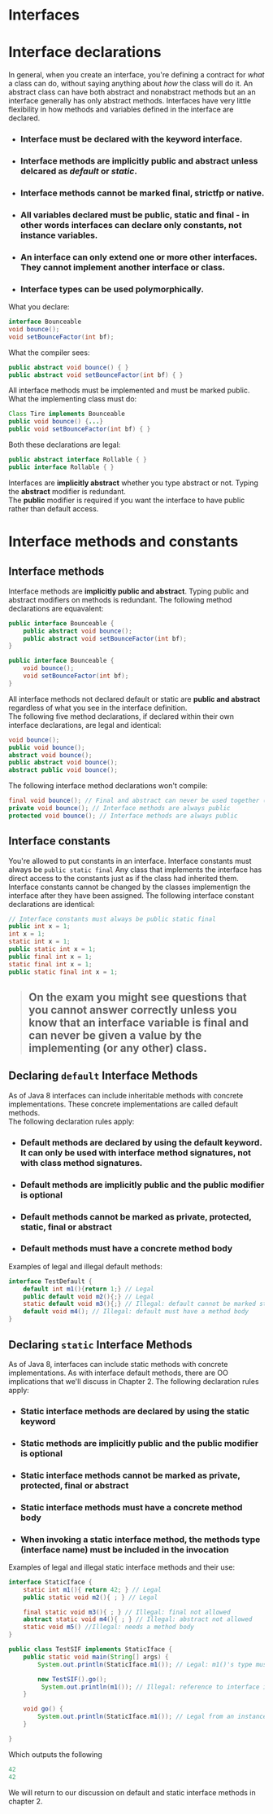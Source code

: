 # Interfaces 

# Interface declarations

In general, when you create an interface, you're defining a contract for *what* a class can do, without saying anything about *how* the class will do it.
An abstract class can have both abstract and nonabstract methods but an an interface generally has only abstract methods.
Interfaces have very little flexibility in how methods and variables defined in the interface are declared.  

- ### Interface must be declared with the keyword interface.  
- ### Interface methods are implicitly **public** and **abstract** unless delcared as *default* or *static*. 
- ### Interface methods cannot be marked final, strictfp or native. 
- ### All variables declared must be **public, static and final** - in other words interfaces can declare only constants, not instance variables.  
- ### An interface can only extend one or more other interfaces.  They cannot implement another interface or class.
- ### Interface types can be used polymorphically. 

What you declare:
```java
interface Bounceable
void bounce();
void setBounceFactor(int bf);
```

What the compiler sees:
```java
public abstract void bounce() { }
public abstract void setBounceFactor(int bf) { }
```

All interface methods must be implemented and must be marked public.  
What the implementing class must do:

```java
Class Tire implements Bounceable
public void bounce() {...}
public void setBounceFactor(int bf) { }
```

Both these declarations are legal:
```java
public abstract interface Rollable { }
public interface Rollable { }
```

Interfaces are **implicitly abstract** whether you type abstract or not.  Typing the **abstract** modifier is redundant.  
The **public** modifier is required if you want the interface to have public rather than default access.   

# Interface methods and constants 

## Interface methods

Interface methods are **implicitly public and abstract**.  Typing public and abstract modifiers on methods is redundant.  The following method declarations are equavalent:
```java
public interface Bounceable {
    public abstract void bounce();
    public abstract void setBounceFactor(int bf);
}
```

```java
public interface Bounceable {
    void bounce();
    void setBounceFactor(int bf);
}
```

All interface methods not declared default or static are **public and abstract** regardless of what you see in the interface definition.  
The following five method declarations, if declared within their own interface declarations, are legal and identical:
```java
void bounce();
public void bounce();
abstract void bounce();
public abstract void bounce();
abstract public void bounce();
```
The following interface method declarations won't compile:
```java
final void bounce(); // Final and abstract can never be used together (abstract is implied)
private void bounce(); // Interface methods are always public
protected void bounce(); // Interface methods are always public 
```

## Interface constants 

You're allowed to put constants in an interface.  Interface constants must always be ```public static final```  Any class that implements the interface has direct access to the constants just as if the class had inherited them.  Interface constants cannot be changed by the classes implementign the interface after they have been assigned.
The following interface constant declarations are identical:

```java
// Interface constants must always be public static final
public int x = 1;
int x = 1;
static int x = 1;
public static int x = 1;
public final int x = 1;
static final int x = 1;
public static final int x = 1;
```
> ## On the exam you might see questions that you cannot answer correctly unless you know that an interface variable is final and can never be given a value by the implementing (or any other) class.

## Declaring ```default``` Interface Methods

As of Java 8 interfaces can include inheritable methods with concrete implementations.  These concrete implementations are called default methods.  
The following declaration rules apply:

- ### Default methods are declared by using the default keyword.  It can only be used with interface method signatures, not with class method signatures.
- ### Default methods are **implicitly public** and the public modifier is optional 
- ### Default methods cannot be marked as private, protected, static, final or abstract 
- ### Default methods must have a concrete method body 

Examples of legal and illegal default methods:
```java
interface TestDefault {
    default int m1(){return 1;} // Legal
    public default void m2(){;} // Legal 
    static default void m3(){;} // Illegal: default cannot be marked static 
    default void m4(); // Illegal: default must have a method body 
}
```

## Declaring ```static``` Interface Methods

As of Java 8, interfaces can include static methods with concrete implementations.  As with interface default methods, there are OO implications that we'll discuss in Chapter 2.
The following declaration rules apply:

- ### Static interface methods are declared by using the static keyword 
- ### Static methods are **implicitly public** and the public modifier is optional 
- ### Static interface methods cannot be marked as private, protected, final or abstract 
- ### Static interface methods must have a concrete method body 
- ### When invoking a static interface method, the methods type (interface name) must be included in the invocation

Examples of legal and illegal static interface methods and their use:
```java
interface StaticIface {
    static int m1(){ return 42; } // Legal
    public static void m2(){ ; } // Legal 

    final static void m3(){ ; } // Illegal: final not allowed
    abstract static void m4(){ ; } // Illegal: abstract not allowed
    static void m5() //Illegal: needs a method body
}

public class TestSIF implements StaticIface {
    public static void main(String[] args) {
        System.out.println(StaticIface.m1()); // Legal: m1()'s type must be included

        new TestSIF().go();
         System.out.println(m1()); // Illegal: reference to interface is required
    }

    void go() {
        System.out.println(StaticIface.m1()); // Legal from an instance 
    }

}
```

Which outputs the following
```java
42
42
```

We will return to our discussion on default and static interface methods in chapter 2. 